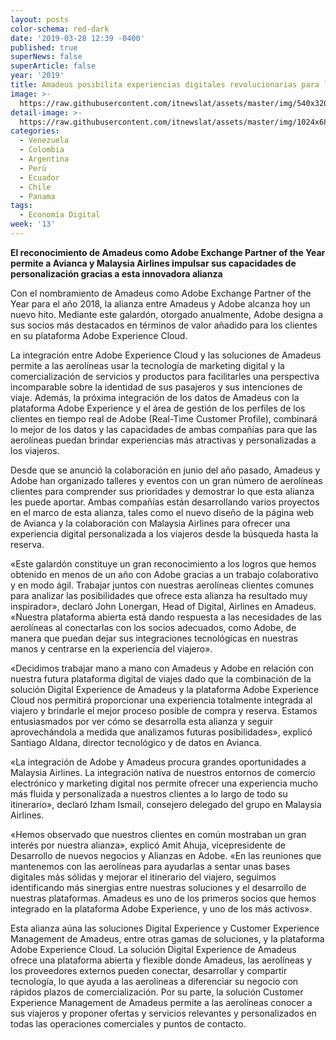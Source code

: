 ```yaml
---
layout: posts
color-schema: red-dark
date: '2019-03-28 12:39 -0400'
published: true
superNews: false
superArticle: false
year: '2019'
title: Amadeus posibilita experiencias digitales revolucionarias para los viajeros
image: >-
  https://raw.githubusercontent.com/itnewslat/assets/master/img/540x320/Viajeros-p.jpg
detail-image: >-
  https://raw.githubusercontent.com/itnewslat/assets/master/img/1024x680/Viajeros-g.jpg
categories:
  - Venezuela
  - Colombia
  - Argentina
  - Perú
  - Ecuador
  - Chile
  - Panama
tags:
  - Economía Digital
week: '13'
---
```

**El reconocimiento de Amadeus como Adobe Exchange Partner of the Year permite a Avianca y Malaysia Airlines impulsar sus capacidades de personalización gracias a esta innovadora alianza**

Con el nombramiento de Amadeus como Adobe Exchange Partner of the Year para el año 2018, la alianza entre Amadeus y Adobe alcanza hoy un nuevo hito. Mediante este galardón, otorgado anualmente, Adobe designa a sus socios más destacados en términos de valor añadido para los clientes en su plataforma Adobe Experience Cloud.

La integración entre Adobe Experience Cloud y las soluciones de Amadeus permite a las aerolíneas usar la tecnología de marketing digital y la comercialización de servicios y productos para facilitarles una perspectiva incomparable sobre la identidad de sus pasajeros y sus intenciones de viaje. Además, la próxima integración de los datos de Amadeus con la plataforma Adobe Experience y el área de gestión de los perfiles de los clientes en tiempo real de Adobe (Real-Time Customer Profile), combinará lo mejor de los datos y las capacidades de ambas compañías para que las aerolíneas puedan brindar experiencias más atractivas y personalizadas a los viajeros. 

Desde que se anunció la colaboración en junio del año pasado, Amadeus y Adobe han organizado talleres y eventos con un gran número de aerolíneas clientes para comprender sus prioridades y demostrar lo que esta alianza les puede aportar. Ambas compañías están desarrollando varios proyectos en el marco de esta alianza, tales como el nuevo diseño de la página web de Avianca y la colaboración con Malaysia Airlines para ofrecer una experiencia digital personalizada a los viajeros desde la búsqueda hasta la reserva. 

«Este galardón constituye un gran reconocimiento a los logros que hemos obtenido en menos de un año con Adobe gracias a un trabajo colaborativo y en modo ágil. Trabajar juntos con nuestras aerolíneas clientes comunes para analizar las posibilidades que ofrece esta alianza ha resultado muy inspirador», declaró John Lonergan, Head of Digital, Airlines en Amadeus. «Nuestra plataforma abierta está dando respuesta a las necesidades de las aerolíneas al conectarlas con los socios adecuados, como Adobe, de manera que puedan dejar sus integraciones tecnológicas en nuestras manos y centrarse en la experiencia del viajero». 

«Decidimos trabajar mano a mano con Amadeus y Adobe en relación con nuestra futura plataforma digital de viajes dado que la combinación de la solución Digital Experience de Amadeus y la plataforma Adobe Experience Cloud nos permitirá proporcionar una experiencia totalmente integrada al viajero y brindarle el mejor proceso posible de compra y reserva. Estamos entusiasmados por ver cómo se desarrolla esta alianza y seguir aprovechándola a medida que analizamos futuras posibilidades», explicó Santiago Aldana, director tecnológico y de datos en Avianca. 

«La integración de Adobe y Amadeus procura grandes oportunidades a Malaysia Airlines. La integración nativa de nuestros entornos de comercio electrónico y marketing digital nos permite ofrecer una experiencia mucho más fluida y personalizada a nuestros clientes a lo largo de todo su itinerario», declaró Izham Ismail, consejero delegado del grupo en Malaysia Airlines.

«Hemos observado que nuestros clientes en común mostraban un gran interés por nuestra alianza», explicó Amit Ahuja, vicepresidente de Desarrollo de nuevos negocios y Alianzas en Adobe. «En las reuniones que mantenemos con las aerolíneas para ayudarlas a sentar unas bases digitales más sólidas y mejorar el itinerario del viajero, seguimos identificando más sinergias entre nuestras soluciones y el desarrollo de nuestras plataformas. Amadeus es uno de los primeros socios que hemos integrado en la plataforma Adobe Experience, y uno de los más activos».

Esta alianza aúna las soluciones Digital Experience y Customer Experience Management de Amadeus, entre otras gamas de soluciones, y la plataforma Adobe Experience Cloud. La solución Digital Experience de Amadeus ofrece una plataforma abierta y flexible donde Amadeus, las aerolíneas y los proveedores externos pueden conectar, desarrollar y compartir tecnología, lo que ayuda a las aerolíneas a diferenciar su negocio con rápidos plazos de comercialización. Por su parte, la solución Customer Experience Management de Amadeus permite a las aerolíneas conocer a sus viajeros y proponer ofertas y servicios relevantes y personalizados en todas las operaciones comerciales y puntos de contacto.